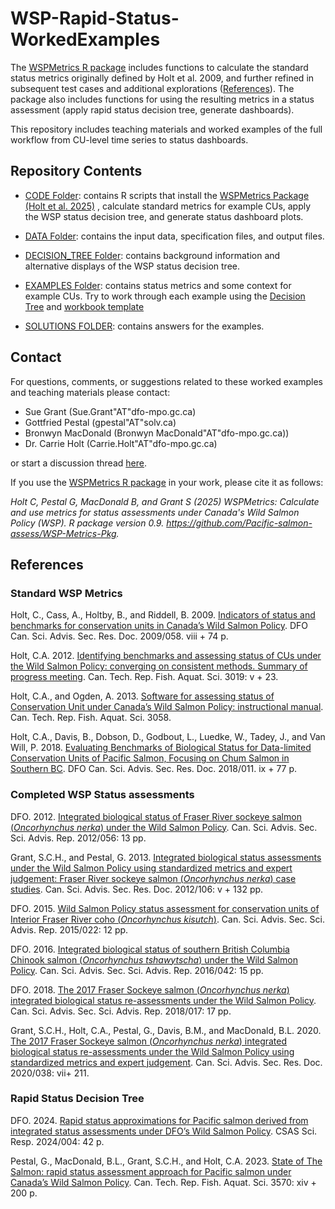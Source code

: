 # WSP-Rapid-Status-WorkedExamples

The [WSPMetrics R package](https://github.com/Pacific-salmon-assess/WSP-Metrics-Pkg) includes functions 
to calculate the standard status metrics originally 
defined by Holt et al. 2009, and further refined in subsequent test cases and 
additional explorations ([References](#References)). The package also includes functions for using the resulting metrics in a 
status assessment (apply rapid status decision tree, generate dashboards).

This repository includes teaching materials and worked examples of the full workflow from 
CU-level time series to status dashboards.


## Repository Contents

* [CODE Folder](https://github.com/SOLV-Code/WSP-Rapid-Status-WorkedExamples/tree/main/CODE): contains R scripts that install the [WSPMetrics Package (Holt et al. 2025)](https://github.com/Pacific-salmon-assess/WSP-Metrics-Pkg) , calculate standard metrics for example CUs, apply the WSP status decision tree, and generate status dashboard plots.

* [DATA Folder](https://github.com/SOLV-Code/WSP-Rapid-Status-WorkedExamples/tree/main/DATA): contains the input data, specification files, and output files.

* [DECISION_TREE Folder](https://github.com/SOLV-Code/WSP-Rapid-Status-WorkedExamples/tree/main/DECISION_TREE): contains background information and alternative displays of the WSP status decision tree.

* [EXAMPLES Folder](https://github.com/SOLV-Code/WSP-Rapid-Status-WorkedExamples/tree/main/EXAMPLES): contains status metrics and some context for example CUs. Try to work through each example using the [Decision Tree](https://github.com/SOLV-Code/WSP-Rapid-Status-WorkedExamples/tree/main/DECISION_TREE) and [workbook template](https://github.com/SOLV-Code/WSP-Rapid-Status-WorkedExamples/blob/main/TEMPLATES/WSP_Status_Template.pdf) 

* [SOLUTIONS FOLDER](https://github.com/SOLV-Code/WSP-Rapid-Status-WorkedExamples/tree/main/SOLUTIONS): contains answers for the examples.


## Contact

For questions, comments, or suggestions related to these worked examples and teaching materials please contact: 

* Sue Grant (Sue.Grant"AT"dfo-mpo.gc.ca)
* Gottfried Pestal (gpestal"AT"solv.ca)
* Bronwyn MacDonald (Bronwyn MacDonald"AT"dfo-mpo.gc.ca))
* Dr. Carrie Holt (Carrie.Holt"AT"dfo-mpo.gc.ca)

or start a discussion thread [here](https://github.com/SOLV-Code/WSP-Rapid-Status-WorkedExamples/issues).

If you use the [WSPMetrics R package](https://github.com/Pacific-salmon-assess/WSP-Metrics-Pkg) in your work, please cite it as follows:

*Holt C, Pestal G, MacDonald B, and Grant S (2025) WSPMetrics: Calculate and use metrics for status assessments under Canada's Wild Salmon Policy (WSP). R package version 0.9. https://github.com/Pacific-salmon-assess/WSP-Metrics-Pkg.*



## References 

### Standard WSP Metrics

Holt, C., Cass, A., Holtby, B., and Riddell, B. 2009. [Indicators of status and benchmarks for conservation units in Canada’s Wild Salmon Policy](https://waves-vagues.dfo-mpo.gc.ca/library-bibliotheque/339096.pdf). DFO Can. Sci. Advis. Sec. Res. Doc. 2009/058. viii + 74 p.

Holt, C.A. 2012. [Identifying benchmarks and assessing status of CUs under the Wild Salmon Policy: converging on consistent methods. Summary of progress meeting](https://waves-vagues.dfo-mpo.gc.ca/library-bibliotheque/348218.pdf). Can. Tech. Rep. Fish. Aquat. Sci. 3019: v + 23.

Holt, C.A., and Ogden, A. 2013. [Software for assessing status of Conservation Unit under Canada’s Wild Salmon Policy: instructional manual](https://publications.gc.ca/collections/collection_2014/mpo-dfo/Fs97-6-3058-eng.pdf). Can. Tech. Rep. Fish. Aquat. Sci. 3058.

Holt, C.A., Davis, B., Dobson, D., Godbout, L., Luedke, W., Tadey, J., and Van Will, P. 2018. [Evaluating Benchmarks of Biological Status for Data-limited Conservation Units of Pacific Salmon, Focusing on Chum Salmon in Southern BC](https://waves-vagues.dfo-mpo.gc.ca/library-bibliotheque/40759386.pdf). DFO Can. Sci. Advis. Sec. Res. Doc. 2018/011. ix + 77 p.


### Completed WSP Status assessments

DFO. 2012. [Integrated biological status of Fraser River sockeye salmon (*Oncorhynchus nerka*) under the Wild Salmon Policy](http://www.dfo-mpo.gc.ca/csas-sccs/Publications/SAR-AS/2012/2012_056-eng.html). Can. Sci. Advis. Sec. Sci. Advis. Rep. 2012/056: 13 pp. 

Grant, S.C.H., and Pestal, G. 2013. [Integrated biological status assessments under the Wild Salmon Policy using standardized metrics and expert judgement: Fraser River sockeye salmon (*Oncorhynchus nerka*) case studies](https://waves-vagues.dfo-mpo.gc.ca/Library/349637.pdf). Can. Sci. Advis. Sec. Res. Doc. 2012/106: v + 132 pp. 

DFO. 2015. [Wild Salmon Policy status assessment for conservation units of Interior Fraser River coho (*Oncorhynchus kisutch*)](https://waves-vagues.dfo-mpo.gc.ca/Library/364851.pdf). Can. Sci. Advis. Sec. Sci. Advis. Rep. 2015/022: 12 pp. 

DFO. 2016. [Integrated biological status of southern British Columbia Chinook salmon (*Oncorhynchus tshawytscha*) under the Wild Salmon Policy](https://waves-vagues.dfo-mpo.gc.ca/Library/40595419.pdf). Can. Sci. Advis. Sec. Sci. Advis. Rep. 2016/042: 15 pp. 

DFO. 2018. [The 2017 Fraser Sockeye salmon (*Oncorhynchus nerka*) integrated biological status re-assessments under the Wild Salmon Policy](http://waves-vagues.dfo-mpo.gc.ca/Library/40712163.pdf). Can. Sci. Advis. Sec. Sci. Advis. Rep. 2018/017: 17 pp. 

Grant, S.C.H., Holt, C.A., Pestal, G., Davis, B.M., and MacDonald, B.L. 2020. [The 2017 Fraser Sockeye salmon (*Oncorhynchus nerka*) integrated biological status re-assessments under the Wild Salmon Policy using standardized metrics and expert judgement](http://www.dfo-mpo.gc.ca/csas-sccs/Publications/ResDocs-DocRech/2020/2020_038-eng.pdf). Can. Sci. Advis. Sec. Res. Doc. 2020/038: vii+ 211. 


### Rapid Status Decision Tree

DFO. 2024. [Rapid status approximations for Pacific salmon derived from integrated status assessments under DFO’s Wild Salmon Policy](https://waves-vagues.dfo-mpo.gc.ca/library-bibliotheque/41207890.pdf). CSAS Sci. Resp. 2024/004: 42 p. 

Pestal, G., MacDonald, B.L., Grant, S.C.H., and Holt, C.A. 2023. [State of The Salmon: rapid status assessment approach for Pacific salmon under Canada’s Wild Salmon Policy](https://waves-vagues.dfo-mpo.gc.ca/library-bibliotheque/41207890.pdf). Can. Tech. Rep. Fish. Aquat. Sci. 3570: xiv + 200 p. 

